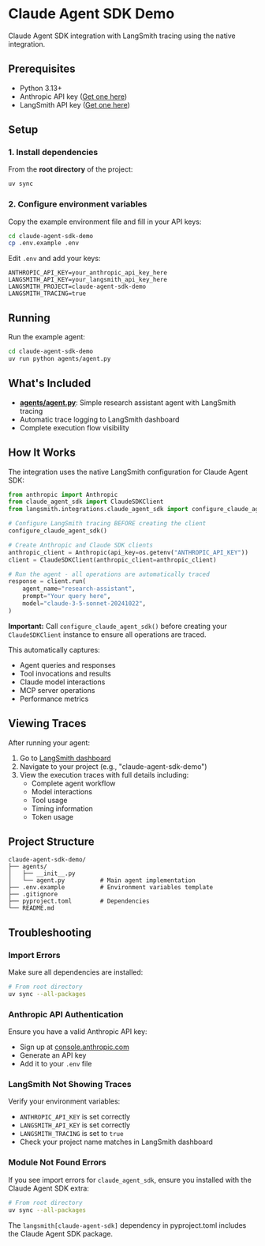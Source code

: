 # Claude Agent SDK Demo

Claude Agent SDK integration with LangSmith tracing using the native integration.

## Prerequisites

- Python 3.13+
- Anthropic API key ([Get one here](https://console.anthropic.com/))
- LangSmith API key ([Get one here](https://smith.langchain.com/))

## Setup

### 1. Install dependencies

From the **root directory** of the project:

```bash
uv sync
```

### 2. Configure environment variables

Copy the example environment file and fill in your API keys:

```bash
cd claude-agent-sdk-demo
cp .env.example .env
```

Edit `.env` and add your keys:
```env
ANTHROPIC_API_KEY=your_anthropic_api_key_here
LANGSMITH_API_KEY=your_langsmith_api_key_here
LANGSMITH_PROJECT=claude-agent-sdk-demo
LANGSMITH_TRACING=true
```

## Running

Run the example agent:

```bash
cd claude-agent-sdk-demo
uv run python agents/agent.py
```

## What's Included

- **[agents/agent.py](agents/agent.py)**: Simple research assistant agent with LangSmith tracing
- Automatic trace logging to LangSmith dashboard
- Complete execution flow visibility

## How It Works

The integration uses the native LangSmith configuration for Claude Agent SDK:

```python
from anthropic import Anthropic
from claude_agent_sdk import ClaudeSDKClient
from langsmith.integrations.claude_agent_sdk import configure_claude_agent_sdk

# Configure LangSmith tracing BEFORE creating the client
configure_claude_agent_sdk()

# Create Anthropic and Claude SDK clients
anthropic_client = Anthropic(api_key=os.getenv("ANTHROPIC_API_KEY"))
client = ClaudeSDKClient(anthropic_client=anthropic_client)

# Run the agent - all operations are automatically traced
response = client.run(
    agent_name="research-assistant",
    prompt="Your query here",
    model="claude-3-5-sonnet-20241022",
)
```

**Important:** Call `configure_claude_agent_sdk()` before creating your `ClaudeSDKClient` instance to ensure all operations are traced.

This automatically captures:
- Agent queries and responses
- Tool invocations and results
- Claude model interactions
- MCP server operations
- Performance metrics

## Viewing Traces

After running your agent:
1. Go to [LangSmith dashboard](https://smith.langchain.com/)
2. Navigate to your project (e.g., "claude-agent-sdk-demo")
3. View the execution traces with full details including:
   - Complete agent workflow
   - Model interactions
   - Tool usage
   - Timing information
   - Token usage

## Project Structure

```
claude-agent-sdk-demo/
├── agents/
│   ├── __init__.py
│   └── agent.py          # Main agent implementation
├── .env.example          # Environment variables template
├── .gitignore
├── pyproject.toml        # Dependencies
└── README.md
```

## Troubleshooting

### Import Errors

Make sure all dependencies are installed:
```bash
# From root directory
uv sync --all-packages
```

### Anthropic API Authentication

Ensure you have a valid Anthropic API key:
- Sign up at [console.anthropic.com](https://console.anthropic.com/)
- Generate an API key
- Add it to your `.env` file

### LangSmith Not Showing Traces

Verify your environment variables:
- `ANTHROPIC_API_KEY` is set correctly
- `LANGSMITH_API_KEY` is set correctly
- `LANGSMITH_TRACING` is set to `true`
- Check your project name matches in LangSmith dashboard

### Module Not Found Errors

If you see import errors for `claude_agent_sdk`, ensure you installed with the Claude Agent SDK extra:
```bash
# From root directory
uv sync --all-packages
```

The `langsmith[claude-agent-sdk]` dependency in pyproject.toml includes the Claude Agent SDK package.
